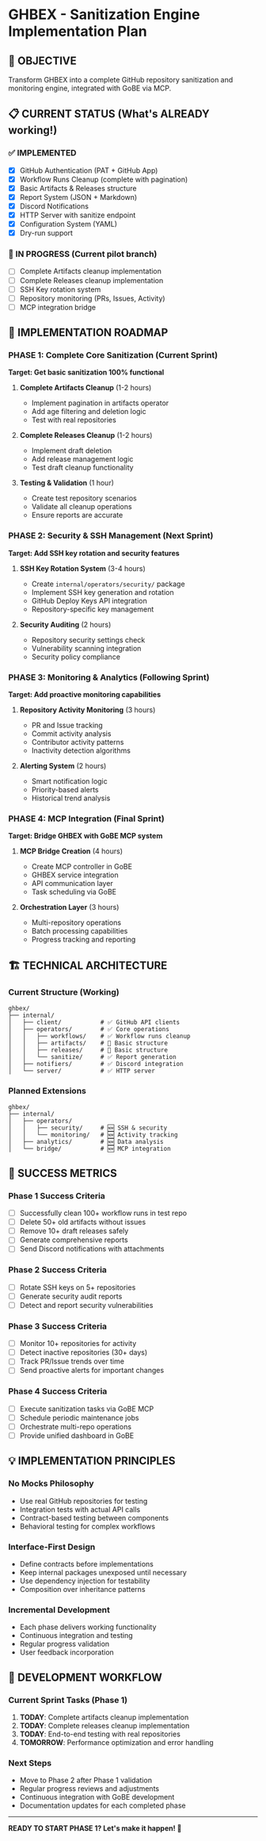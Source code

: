 # GHBEX - Sanitization Engine Implementation Plan

## 🎯 OBJECTIVE

Transform GHBEX into a complete GitHub repository sanitization and monitoring engine, integrated with GoBE via MCP.

## 📋 CURRENT STATUS (What's ALREADY working!)

### ✅ IMPLEMENTED

- [x] GitHub Authentication (PAT + GitHub App)
- [x] Workflow Runs Cleanup (complete with pagination)
- [x] Basic Artifacts & Releases structure
- [x] Report System (JSON + Markdown)
- [x] Discord Notifications
- [x] HTTP Server with sanitize endpoint
- [x] Configuration System (YAML)
- [x] Dry-run support

### 🔄 IN PROGRESS (Current pilot branch)

- [ ] Complete Artifacts cleanup implementation
- [ ] Complete Releases cleanup implementation
- [ ] SSH Key rotation system
- [ ] Repository monitoring (PRs, Issues, Activity)
- [ ] MCP integration bridge

## 🚀 IMPLEMENTATION ROADMAP

### PHASE 1: Complete Core Sanitization (Current Sprint)

**Target: Get basic sanitization 100% functional**

1. **Complete Artifacts Cleanup** (1-2 hours)
   - Implement pagination in artifacts operator
   - Add age filtering and deletion logic
   - Test with real repositories

2. **Complete Releases Cleanup** (1-2 hours)
   - Implement draft deletion
   - Add release management logic
   - Test draft cleanup functionality

3. **Testing & Validation** (1 hour)
   - Create test repository scenarios
   - Validate all cleanup operations
   - Ensure reports are accurate

### PHASE 2: Security & SSH Management (Next Sprint)

**Target: Add SSH key rotation and security features**

1. **SSH Key Rotation System** (3-4 hours)
   - Create `internal/operators/security/` package
   - Implement SSH key generation and rotation
   - GitHub Deploy Keys API integration
   - Repository-specific key management

2. **Security Auditing** (2 hours)
   - Repository security settings check
   - Vulnerability scanning integration
   - Security policy compliance

### PHASE 3: Monitoring & Analytics (Following Sprint)

**Target: Add proactive monitoring capabilities**

1. **Repository Activity Monitoring** (3 hours)
   - PR and Issue tracking
   - Commit activity analysis
   - Contributor activity patterns
   - Inactivity detection algorithms

2. **Alerting System** (2 hours)
   - Smart notification logic
   - Priority-based alerts
   - Historical trend analysis

### PHASE 4: MCP Integration (Final Sprint)

**Target: Bridge GHBEX with GoBE MCP system**

1. **MCP Bridge Creation** (4 hours)
   - Create MCP controller in GoBE
   - GHBEX service integration
   - API communication layer
   - Task scheduling via GoBE

2. **Orchestration Layer** (3 hours)
   - Multi-repository operations
   - Batch processing capabilities
   - Progress tracking and reporting

## 🏗️ TECHNICAL ARCHITECTURE

### Current Structure (Working)

```
ghbex/
├── internal/
│   ├── client/           # ✅ GitHub API clients
│   ├── operators/        # ✅ Core operations
│   │   ├── workflows/    # ✅ Workflow runs cleanup
│   │   ├── artifacts/    # 🔄 Basic structure
│   │   ├── releases/     # 🔄 Basic structure
│   │   └── sanitize/     # ✅ Report generation
│   ├── notifiers/        # ✅ Discord integration
│   └── server/           # ✅ HTTP server
```

### Planned Extensions

```
ghbex/
├── internal/
│   ├── operators/
│   │   ├── security/     # 🆕 SSH & security
│   │   └── monitoring/   # 🆕 Activity tracking
│   ├── analytics/        # 🆕 Data analysis
│   └── bridge/           # 🆕 MCP integration
```

## 🎯 SUCCESS METRICS

### Phase 1 Success Criteria

- [ ] Successfully clean 100+ workflow runs in test repo
- [ ] Delete 50+ old artifacts without issues
- [ ] Remove 10+ draft releases safely
- [ ] Generate comprehensive reports
- [ ] Send Discord notifications with attachments

### Phase 2 Success Criteria

- [ ] Rotate SSH keys on 5+ repositories
- [ ] Generate security audit reports
- [ ] Detect and report security vulnerabilities

### Phase 3 Success Criteria

- [ ] Monitor 10+ repositories for activity
- [ ] Detect inactive repositories (30+ days)
- [ ] Track PR/Issue trends over time
- [ ] Send proactive alerts for important changes

### Phase 4 Success Criteria

- [ ] Execute sanitization tasks via GoBE MCP
- [ ] Schedule periodic maintenance jobs
- [ ] Orchestrate multi-repo operations
- [ ] Provide unified dashboard in GoBE

## 💡 IMPLEMENTATION PRINCIPLES

### No Mocks Philosophy

- Use real GitHub repositories for testing
- Integration tests with actual API calls
- Contract-based testing between components
- Behavioral testing for complex workflows

### Interface-First Design

- Define contracts before implementations
- Keep internal packages unexposed until necessary
- Use dependency injection for testability
- Composition over inheritance patterns

### Incremental Development

- Each phase delivers working functionality
- Continuous integration and testing
- Regular progress validation
- User feedback incorporation

## 🔧 DEVELOPMENT WORKFLOW

### Current Sprint Tasks (Phase 1)

1. **TODAY**: Complete artifacts cleanup implementation
2. **TODAY**: Complete releases cleanup implementation
3. **TODAY**: End-to-end testing with real repositories
4. **TOMORROW**: Performance optimization and error handling

### Next Steps

- Move to Phase 2 after Phase 1 validation
- Regular progress reviews and adjustments
- Continuous integration with GoBE development
- Documentation updates for each completed phase

---

**READY TO START PHASE 1? Let's make it happen! 🚀**

